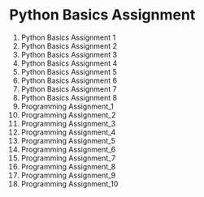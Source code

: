 # Python Basics Assignment
1. Python Basics Assignment 1
2. Python Basics Assignment 2
3. Python Basics Assignment 3
4. Python Basics Assignment 4
5. Python Basics Assignment 5
6. Python Basics Assignment 6
7. Python Basics Assignment 7
8. Python Basics Assignment 8
26. Programming Assignment_1
27. Programming Assignment_2
28. Programming Assignment_3
29. Programming Assignment_4
30. Programming Assignment_5
31. Programming Assignment_6
32. Programming Assignment_7
33. Programming Assignment_8
34. Programming Assignment_9
35. Programming Assignment_10
   

